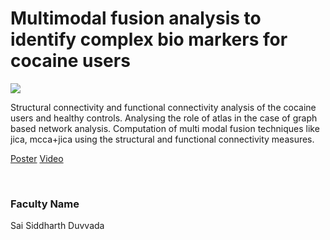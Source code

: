 # Multimodal fusion analysis to identify complex bio markers for cocaine users

![](https://i.imgur.com/A4YHkeH.png)

Structural connectivity and functional connectivity analysis of the cocaine users and healthy controls. Analysing the role of atlas in the case of graph based network analysis. Computation of multi modal fusion techniques like jica, mcca+jica using the structural and functional connectivity measures.

[Poster](01.%20Multimodal%20fusion%20analysis%20to%20identify%20complex%20bio%20markers%20for%20cocaine%20users.pdf)
[Video](https://youtu.be/8htQqCl6jq4)

<br>


### Faculty Name

Sai Siddharth Duvvada
